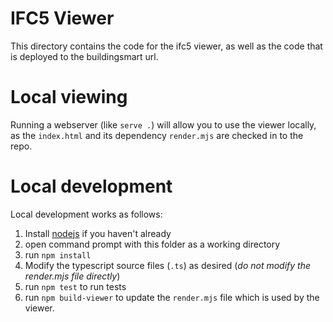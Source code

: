 # IFC5 Viewer

This directory contains the code for the ifc5 viewer, as well as the code that is deployed to the buildingsmart url.

# Local viewing

Running a webserver (like `serve .`) will allow you to use the viewer locally, as the `index.html` and its dependency `render.mjs` are checked in to the repo.

# Local development

Local development works as follows:
1. Install [nodejs](https://nodejs.org/en) if you haven't already 
2. open command prompt with this folder as a working directory
3. run `npm install`
4. Modify the typescript source files (`.ts`) as desired (*do not modify the render.mjs file directly*)
5. run `npm test` to run tests
6. run `npm build-viewer` to update the `render.mjs` file which is used by the viewer.
